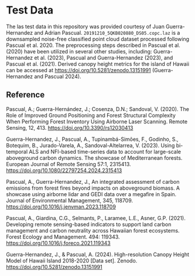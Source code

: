 # Test Data

The las test data in this repository was provided courtesy of Juan Guerra-Hernandez and Adrian Pascual. `20191210_5QKB020880_DS05.copc.laz` is a downsampled noise-free classified point cloud dataset processed following Pascual et al. 2020. The preprocessing steps described in Pascual et al. (2020) have been utilized in several other studies, including: Guerra-Hernandez et al. (2023), Pascual and Guerra-Hernandez (2023), and Pascual et al. (2021). Derived canopy height metrics for the island of Hawaii can be accessed at https://doi.org/10.5281/zenodo.13151991 (Guerra-Hernandez and Pascual 2024).

## Reference

Pascual, A.; Guerra-Hernández, J.; Cosenza, D.N.; Sandoval, V. (2020). The Role of Improved Ground Positioning and Forest Structural Complexity When Performing Forest Inventory Using Airborne Laser Scanning. Remote Sensing, 12, 413. https://doi.org/10.3390/rs12030413

Guerra-Hernandez, J., Pascual, A., Tupinambá-Simões, F., Godinho, S., Botequim, B., Jurado-Varela, A., Sandoval-Altelarrea, V. (2023). Using bi-temporal ALS and NFI-based time-series data to account for large-scale aboveground carbon dynamics. The showcase of Mediterranean forests. European Journal of Remote Sensing 57:1, 2315413. https://doi.org/10.1080/22797254.2024.2315413    

Pascual, A., Guerra-Hernandez, J., An integrated assessment of carbon emissions from forest fires beyond impacts on aboveground biomass. A showcase using airborne lidar and GEDI data over a megafire in Spain. Journal of Environmental Management, 345, 118709.  https://doi.org/10.1016/j.jenvman.2023.118709

Pascual, A., Giardina, C.G., Selmants, P., Laramee, L.E., Asner, G.P. (2021). Developing remote sensing-based indicators to support land carbon management and carbon neutrality across Hawaiian forest ecosystems. Forest Ecology and Management. 494: 119343.  https://doi.org/10.1016/j.foreco.2021.119343

Guerra-Hernandez, J., & Pascual, A. (2024). High-resolution Canopy Height Model of Hawaii Island 2018-2020 [Data set]. Zenodo. https://doi.org/10.5281/zenodo.13151991